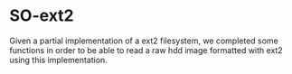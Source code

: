 SO-ext2
=======

Given a partial implementation of a ext2 filesystem, we completed some functions in order to be able to read a raw hdd image formatted with ext2 using this implementation.
